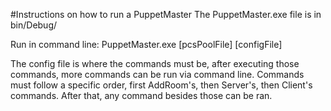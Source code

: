 ﻿#Instructions on how to run a PuppetMaster
The PuppetMaster.exe file is in bin/Debug/

Run in command line:
PuppetMaster.exe [pcsPoolFile] [configFile]

The config file is where the commands must be, after executing those commands, more commands can be run via command line.
Commands must follow a specific order, first AddRoom's, then Server's, then Client's commands. After that, any command besides those can be ran.